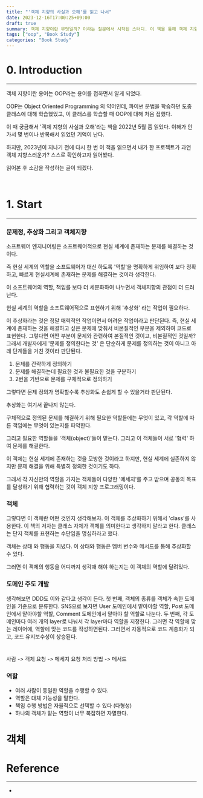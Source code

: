 ```yaml
---
title: "'객체 지향의 사실과 오해'를 읽고 나서"
date: 2023-12-16T17:00:25+09:00
draft: true
summary: 객체 지향이란 무엇일까? 이라는 질문에서 시작된 스터디. 이 책을 통해 객체 지향이란 게 무엇인지 나 자신만의 견해를 갖추고자 한다.
tags: ["oop", "Book Study"]
categories: "Book Study"
---
```


# 0. Introduction
---

객체 지향이란 용어는 OOP라는 용어를 접하면서 알게 되었다. 

OOP는 Object Oriented Programming 의 약어인데, 파이썬 문법을 학습하던 도중 클래스에 대해 학습했었고, 이 클래스를 학습할 때 OOP에 대해 처음 접했다.

이 때 궁금해서 '객체 지향의 사실과 오해'라는 책을 2022년 5월 쯤 읽었다. 이해가 안가서 몇 번이나 반복해서 읽었던 기억이 난다. 

하지만, 2023년이 지나기 전에 다시 한 번 이 책을 읽으면서 내가 한 프로젝트가 과연 객체 지향스러운가? 스스로 확인하고자 읽어봤다.

읽어본 후 소감을 작성하는 글이 되겠다. 


&nbsp;

# 1. Start

---

### 문제정, 추상화 그리고 객체지향

소프트웨어 엔지니어링은 소프트웨어적으로 현실 세계에 존재하는 문제를 해결하는 것이다. 

즉 현실 세계의 역할을 소프트웨어가 대신 하도록 '역할'을 명확하게 위임하여 보다 정확하고, 빠르게 현실세계에 존재하는 문제를 해결하는 것이라 생각한다. 

이 소프트웨어의 역할, 책임를 보다 더 세분화하여 나누면서 객체지향의 관점이 더 드러난다. 

현실 세계의 역할을 소프트웨어적으로 표현하기 위해 '추상화' 라는 작업이 필요하다.  

이 추상화라는 것은 정말 매력적인 작업이면서 어려운 작업이라고 판단된다. 즉, 현실 세계에 존재하는 것을 해결하고 싶은 문제에 맞춰서 비본질적인 부분을 제외하여 코드로 표현한다. 그렇다면 어떤 부분이 문제와 관련하여 본질적인 것이고, 비본질적인 것일까? 그래서 개발자에게 '문제를 정의한다는 것' 은 단순하게 문제를 정의하는 것이 아니고 아래 단계들을 거친 것이라 판단된다.  

1. 문제를 간략하게 정의하기 
2. 문제를 해결하는데 필요한 것과 불필요한 것을 구분하기  
3. 2번을 기반으로 문제를 구체적으로 정의하기   

그렇다면 문제 정의가 명확할수록 추상화도 손쉽게 할 수 있을거라 판단된다. 

추상화는 여기서 끝나지 않는다.

구체적으로 정의된 문제를 해결하기 위해 필요한 역할들에는 무엇이 있고, 각 역할에 따른 책임에는 무엇이 있는지를 파악한다. 

그리고 필요한 역할들을 '객체(object)'들이 맡는다. 그리고 이 객체들이 서로 '협력' 하여 문제를 해결한다.  

이 객체는 현실 세계에 존재하는 것을 모방한 것이라고 하지만, 현실 세계에 실존하지 않지만 문제 해결을 위해 특별히 정의한 것이기도 하다. 

그래서 각 자신만의 역할을 가지는 객체들이 다양한 '메세지'를 주고 받으며 공동의 목표를 달성하기 위해 협력하는 것이 객체 지향 프로그래밍이다.  


### 객체

그렇다면 이 객체란 어떤 것인지 생각해보자. 이 객체를 추상화하기 위해서 'class'를 사용한다. 이 책의 저자는 클래스 자체가 객체를 의미한다고 생각하지 말라고 한다. 클래스는 단지 객체를 표현하는 수단임을 명심하라고 했다. 

객체는 상태 와 행동을 지녔다. 이 상태와 행동은 멤버 변수와 메서드를 통해 추상화할 수 있다. 

그러면 이 객체의 행동을 어디까지 생각애 해야 하는지는 이 객체의 역할에 달려있다. 

### 도메인 주도 개발

생각해보면 DDD도 이와 같다고 생각이 든다. 첫 번째, 객체의 종류를 객체가 속한 도메인을 기준으로 분류한다. SNS으로 보자면 User 도메인에서 맡아야할 역할, Post 도메인에서 맡아야할 역할, Comment 도메인에서 맡아야 할 역할로 나눈다. 두 번째, 각 도메인마다 여러 개의 layer로 나눠서 각 layer마다 역할을 지정한다. 그러면 각 역할에 맞는 레이어에, 역할에 맞는 코드를 작성하면된다. 그러면서 자동적으로 코드 계층화가 되고, 코드 유지보수성이 상승된다. 





#

사람 -> 객체
요청 -> 메세지
요청 처리 방법 -> 메서드 





### 역할

- 여러 사람이 동일한 역할을 수행할 수 있다. 
- 역할은 대체 가능성을 말한다.
- 책임 수행 방법은 자율적으로 선택할 수 있다 (다형성)
- 하나의 객체가 맡는 역할이 너무 복잡하면 자멸한다. 

# 객체






# Reference
---

- []()



